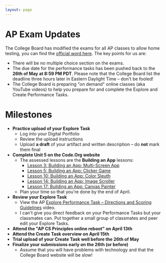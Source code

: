 ```yaml
---
layout: page
---
```


<!--img class="overview-image" src=""-->

# AP Exam Updates

The College Board has modified the exams for all AP classes to allow home testing, you can find the [official word here](https://apcoronavirusupdates.collegeboard.org/students). The key points for us are:
* There will be no multiple choice section on the exams.
* The due date for the performance tasks has been pushed back to the **26th of May at 8:59 PM PDT**. Please note that the College Board list the deadline three hours later in Eastern Daylight Time – don't be fooled!
* The College Board is preparing "on demand" online classes (aka YouTube videos) to help you prepare for and complete the Explore and Create Performance Tasks.

# Milestones

* **Practice upload of your Explore Task**
  - Log into your Digital Portfolio
  - Review the upload instructions
  - Upload **a draft** of your artifact and written description – do **not** mark them final
* **Complete Unit 5 on the Code.Org website**
  - The assessed lessons are the **Building an App** lessons:
    - [Lesson 3: Building an App: Multi-Screen App](https://studio.code.org/s/csp5-2019/stage/3/puzzle/1/)
    - [Lesson 5: Building an App: Clicker Game](https://studio.code.org/s/csp5-2019/stage/5/puzzle/1/)
    - [Lesson 10: Building an App: Color Sleuth](https://studio.code.org/s/csp5-2019/stage/10/puzzle/1/)
    - [Lesson 14: Building an App: Image Scroller](https://studio.code.org/s/csp5-2019/stage/14/puzzle/1/)
    - [Lesson 17: Building an App: Canvas Painter](https://studio.code.org/s/csp5-2019/stage/17/puzzle/1/)
  - Plan your time so that you're done by the end of April.
* **Review your Explore Task**
  - View the AP [Explore Performance Task – Directions and Scoring Guidelines](https://youtu.be/aIask_Xm_ps) video.
  - I can't give you direct feedback on your Performance Tasks but your classmates can. Put together a small group of classmates and peer edit your Explore Tasks.
* **Attend the "AP CS Principles online reboot" on April 13th**
* **Attend the Create Task overview on April 15th**
* **Trial upload of your Create Task well before the 26th of May**
* **Finalize your submissions early on the 26th (or before)**
  - Assume that you will have problems with technology and that the College Board website will be slow!

<!-- Pull in repostitory-scope variables from _data/page.yml -->
